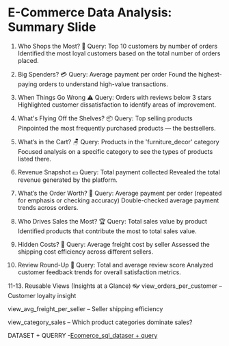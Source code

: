 # E-Commerce Data Analysis: Summary Slide
1. Who Shops the Most? 👥
Query: Top 10 customers by number of orders
  Identified the most loyal customers based on the total number of orders placed.

2. Big Spenders? 💳
Query: Average payment per order
  Found the highest-paying orders to understand high-value transactions.

3. When Things Go Wrong ⚠️
Query: Orders with reviews below 3 stars
  Highlighted customer dissatisfaction to identify areas of improvement.

4. What's Flying Off the Shelves? 📦
Query: Top selling products
  Pinpointed the most frequently purchased products — the bestsellers.

5. What’s in the Cart? 🪑
Query: Products in the 'furniture_decor' category
  Focused analysis on a specific category to see the types of products listed there.

6. Revenue Snapshot 💵
Query: Total payment collected
  Revealed the total revenue generated by the platform.

7. What’s the Order Worth? 🧾
Query: Average payment per order (repeated for emphasis or checking accuracy)
  Double-checked average payment trends across orders.

8. Who Drives Sales the Most? 🏆
Query: Total sales value by product
  Identified products that contribute the most to total sales value.

9. Hidden Costs? 🚚
Query: Average freight cost by seller
  Assessed the shipping cost efficiency across different sellers.

10. Review Round-Up 🌟
Query: Total and average review score
  Analyzed customer feedback trends for overall satisfaction metrics.

11-13. Reusable Views (Insights at a Glance) 👓
  view_orders_per_customer – Customer loyalty insight

  view_avg_freight_per_seller – Seller shipping efficiency

  view_category_sales – Which product categories dominate sales?

DATASET + QUERRY
  -<a href="https://github.com/akshya408/Ecommerce_sql_dataanalysis/blob/main/olist.sqlite">Ecomerce_sql_dataser + query</a>
  
